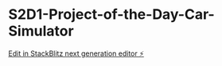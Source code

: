 # S2D1-Project-of-the-Day-Car-Simulator

[Edit in StackBlitz next generation editor ⚡️](https://stackblitz.com/~/github.com/CemCanplt/S1D2-Project-of-the-Day-Car-Simulator)
